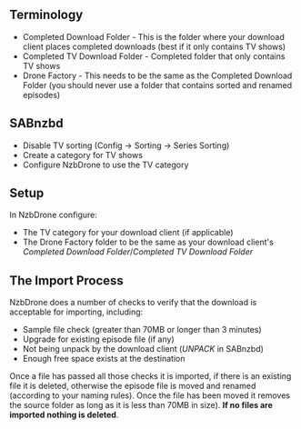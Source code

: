 ## Terminology
- Completed Download Folder - This is the folder where your download client places completed downloads (best if it only contains TV shows)
- Completed TV Download Folder - Completed folder that only contains TV shows
- Drone Factory - This needs to be the same as the Completed Download Folder (you should never use a folder that contains sorted and renamed episodes)

## SABnzbd
- Disable TV sorting (Config -> Sorting -> Series Sorting)
- Create a category for TV shows
- Configure NzbDrone to use the TV category

## Setup
In NzbDrone configure:
- The TV category for your download client (if applicable)
- The Drone Factory folder to be the same as your download client's *Completed Download Folder*/*Completed TV Download Folder*

## The Import Process ##
NzbDrone does a number of checks to verify that the download is acceptable for importing, including:
- Sample file check (greater than 70MB or longer than 3 minutes)
- Upgrade for existing episode file (if any)
- Not being unpack by the download client (_UNPACK_ in SABnzbd)
- Enough free space exists at the destination

Once a file has passed all those checks it is imported,  if there is an existing file it is deleted, otherwise the episode file is moved and renamed (according to your naming rules). Once the file has been moved it removes the source folder as long as it is less than 70MB in size). **If no files are imported nothing is deleted**.